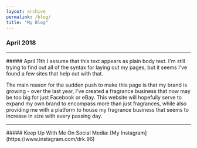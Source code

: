 ```yaml
---
layout: archive
permalink: /blog/
title: "My Blog"
---
```


### April 2018
<hr>
##### April 11th
I assume that this text appears as plain body text. I'm still trying to find out all of the syntax for laying out my pages, but it seems I've found a few sites that help out with that.

The main reason for the sudden push to make this page is that my brand is growing - over the last year, I've created a fragrance business that now may be too big for just Facebook or eBay. This website will hopefully serve to expand my own brand to encompass more than just fragrances, while also providing me with a platform to house my fragrance business that seems to increase in size with every passing day. 

<hr>
##### Keep Up With Me On Social Media:
[My Instagram](https://www.instagram.com/drk.96)
